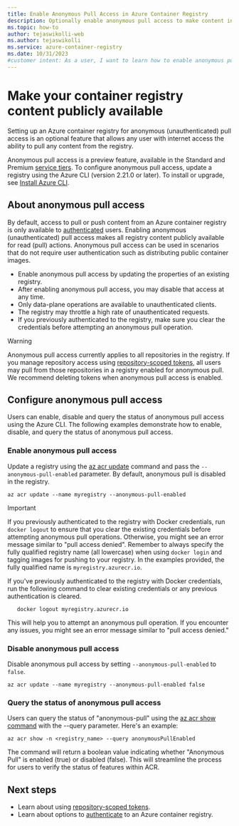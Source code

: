 ```yaml
---
title: Enable Anonymous Pull Access in Azure Container Registry
description: Optionally enable anonymous pull access to make content in your Azure container registry publicly available
ms.topic: how-to
author: tejaswikolli-web
ms.author: tejaswikolli
ms.service: azure-container-registry
ms.date: 10/31/2023
#customer intent: As a user, I want to learn how to enable anonymous pull access in Azure container registry so that I can make my registry content publicly available.
---
```


# Make your container registry content publicly available

Setting up an Azure container registry for anonymous (unauthenticated) pull access is an optional feature that allows any user with internet access the ability to pull any content from the registry.

Anonymous pull access is a preview feature, available in the Standard and Premium [service tiers](container-registry-skus.md). To configure anonymous pull access, update a registry using the Azure CLI (version 2.21.0 or later). To install or upgrade, see [Install Azure CLI](/cli/azure/install-azure-cli).

## About anonymous pull access

By default, access to pull or push content from an Azure container registry is only available to [authenticated](container-registry-authentication.md) users. Enabling anonymous (unauthenticated) pull access makes all registry content publicly available for read (pull) actions. Anonymous pull access can be used in scenarios that do not require user authentication such as distributing public container images.

- Enable anonymous pull access by updating the properties of an existing registry.
- After enabling anonymous pull access, you may disable that access at any time.
- Only data-plane operations are available to unauthenticated clients.
- The registry may throttle a high rate of unauthenticated requests.
- If you previously authenticated to the registry, make sure you clear the credentials before attempting an anonymous pull operation.

> [!WARNING]
> Anonymous pull access currently applies to all repositories in the registry. If you manage repository access using [repository-scoped tokens](container-registry-repository-scoped-permissions.md), all users may pull from those repositories in a registry enabled for anonymous pull. We recommend deleting tokens when anonymous pull access is enabled.


## Configure anonymous pull access 

Users can enable, disable and query the status of anonymous pull access using the Azure CLI. The following examples demonstrate how to enable, disable, and query the status of anonymous pull access.

### Enable anonymous pull access

Update a registry using the [az acr update](/cli/azure/acr#az-acr-update) command and pass the `--anonymous-pull-enabled` parameter. By default, anonymous pull is disabled in the registry.
          
```azurecli
az acr update --name myregistry --anonymous-pull-enabled
``` 

> [!IMPORTANT]
> If you previously authenticated to the registry with Docker credentials, run `docker logout` to ensure that you clear the existing credentials before attempting anonymous pull operations. Otherwise, you might see an error message similar to "pull access denied".
> Remember to always specify the fully qualified registry name (all lowercase) when using `docker login` and tagging images for pushing to your registry. In the examples provided, the fully qualified name is `myregistry.azurecr.io`.

If you've previously authenticated to the registry with Docker credentials, run the following command to clear existing credentials or any previous authentication is cleared.
 
   ```azurecli
      docker logout myregistry.azurecr.io
   ```

This will help you to attempt an anonymous pull operation. If you encounter any issues, you might see an error message similar to "pull access denied."


### Disable anonymous pull access

Disable anonymous pull access by setting `--anonymous-pull-enabled` to `false`.

```azurecli
az acr update --name myregistry --anonymous-pull-enabled false
```

### Query the status of anonymous pull access

Users can query the status of "anonymous-pull" using the [az acr show command][az-acr-show] with the --query parameter. Here's an example:

```azurecli-interactive
az acr show -n <registry_name> --query anonymousPullEnabled
```

The command will return a boolean value indicating whether "Anonymous Pull" is enabled (true) or disabled (false). This will streamline the process for users to verify the status of features within ACR.

## Next steps

* Learn about using [repository-scoped tokens](container-registry-repository-scoped-permissions.md).
* Learn about options to [authenticate](container-registry-authentication.md) to an Azure container registry.


[az-acr-show]: /cli/azure/acr#az-acr-show